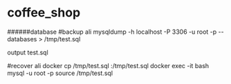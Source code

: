 # coffee_shop

######database 
#backup
ali
mysqldump -h localhost -P 3306 -u root -p <passwd> --databases <databasename> > /tmp/test.sql

output test.sql

#recover
ali
docker cp /tmp/test.sql <containerid> :/tmp/test.sql
docker exec -it <containerid> bash
mysql -u root -p <passwd>
source /tmp/test.sql


